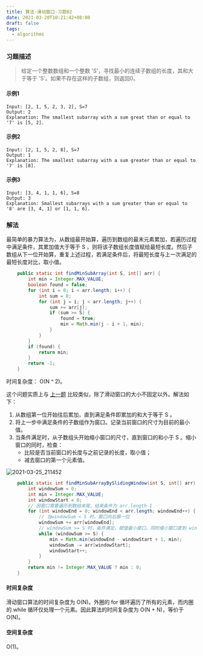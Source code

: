 ```yaml
---
title: 算法-滑动窗口-习题02
date: 2021-03-20T10:21:42+08:00
draft: false
tags:
  - algorithms
---
```


### 习题描述
> 给定一个整数数组和一个整数 'S'，寻找最小的连续子数组的长度，其和大于等于 'S'。如果不存在这样的子数组，则返回0。
#### 示例1
```
Input: [2, 1, 5, 2, 3, 2], S=7 
Output: 2
Explanation: The smallest subarray with a sum great than or equal to '7' is [5, 2].
```
#### 示例2
```
Input: [2, 1, 5, 2, 8], S=7 
Output: 1
Explanation: The smallest subarray with a sum greater than or equal to '7' is [8].
```
#### 示例3
```
Input: [3, 4, 1, 1, 6], S=8 
Output: 3
Explanation: Smallest subarrays with a sum greater than or equal to '8' are [3, 4, 1] or [1, 1, 6].
```

### 解法

最简单的暴力算法为，从数组最开始算，遍历到数组的最末元素累加，若遍历过程中满足条件，其累加值大于等于 S ，则将该子数组长度值赋给最短长度。然后子数组从下一位开始算，重复上述过程，若满足条件后，将最短长度与上一次满足的最短长度对比，取小值。

``` java
    public static int findMinSubArray(int S, int[] arr) {
        int min = Integer.MAX_VALUE;
        boolean found = false;
        for (int i = 0; i < arr.length; i++) {
            int sum = 0;
            for (int j = i; j < arr.length; j++) {
                sum += arr[j];
                if (sum >= S) {
                    found = true;
                    min = Math.min(j - i + 1, min);
                }
            }
        }
        if (found) {
            return min;
        }
        return -1;
    }
```

时间复杂度： O(N ^ 2)。

这个问题实质上与 [上一题](https://blog.wangc.org/post/2021/03/16/%E7%AE%97%E6%B3%95-%E6%BB%91%E5%8A%A8%E7%AA%97%E5%8F%A3-%E4%B9%A0%E9%A2%9801/) 比较类似，除了滑动窗口的大小不固定以外。解法如下：

1. 从数组第一位开始往后累加，直到满足条件即累加的和大于等于 S 。
2. 将上一步中满足条件的子数组作为窗口。记录当前窗口的尺寸为目前的最小值。
3. 当条件满足时，从子数组头开始缩小窗口的尺寸，直到窗口的和小于 S 。缩小窗口的同时，检查：
   - 比较是否当前窗口的长度与之前记录的长度，取小值；
   - 减去窗口的第一个元素值。



![2021-03-25_211452](https://cdn.jsdelivr.net/gh/pivst/images@master/PIC/2021-03-25_211452.723m80s4rq4g.png)

``` java
    public static int findMinSubArrayBySlidingWindow(int S, int[] arr) {
        int windowSum = 0;
        int min = Integer.MAX_VALUE;
        int windowStart = 0;
        // 因窗口需要遍历到数组末尾，结束条件为 arr.length-1
        for (int windowEnd = 0; windowEnd < arr.length; windowEnd++) {
            // 当windowSum < S 时，窗口向后挪一位
            windowSum += arr[windowEnd];
            // windowSum >= S 时，条件满足，赋值最小窗口，同时缩小窗口直到 windowSum < S
            while (windowSum >= S) {
                min = Math.min(windowEnd - windowStart + 1, min);
                windowSum -= arr[windowStart];
                windowStart++;
            }
        }
        return min != Integer.MAX_VALUE ? min : 0;
    }
```

#### 时间复杂度
滑动窗口算法的时间复杂度为 O(N)。外圈的 for 循环遍历了所有的元素，而内圈的 while 循环仅处理一个元素。因此算法的时间复杂度为 O(N + N)，等价于 O(N)。
#### 空间复杂度
O(1)。
